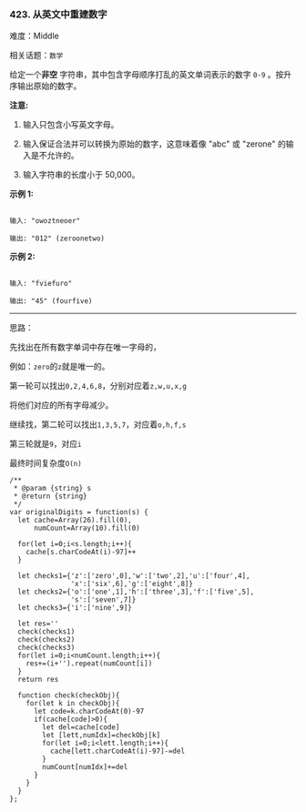 ### 423. 从英文中重建数字

难度：Middle

相关话题：`数学`

给定一个**非空** 字符串，其中包含字母顺序打乱的英文单词表示的数字 `0-9` 。按升序输出原始的数字。



**注意:** 




1. 输入只包含小写英文字母。

2. 输入保证合法并可以转换为原始的数字，这意味着像 "abc" 或 "zerone" 的输入是不允许的。

3. 输入字符串的长度小于 50,000。





**示例 1:** 





```

输入: "owoztneoer"

输出: "012" (zeroonetwo)

```


**示例 2:** 





```

输入: "fviefuro"

输出: "45" (fourfive)

```



-----

思路：

先找出在所有数字单词中存在唯一字母的，

例如：`zero`的`z`就是唯一的。

第一轮可以找出`0,2,4,6,8`，分别对应着`z,w,u,x,g`

将他们对应的所有字母减少。

继续找，第二轮可以找出`1,3,5,7`，对应着`o,h,f,s`

第三轮就是`9`，对应`i`

最终时间复杂度`O(n)`


```
/**
 * @param {string} s
 * @return {string}
 */
var originalDigits = function(s) {
  let cache=Array(26).fill(0),
      numCount=Array(10).fill(0)
  
  for(let i=0;i<s.length;i++){
    cache[s.charCodeAt(i)-97]++
  }

  let checks1={'z':['zero',0],'w':['two',2],'u':['four',4],
               'x':['six',6],'g':['eight',8]}
  let checks2={'o':['one',1],'h':['three',3],'f':['five',5],
               's':['seven',7]}
  let checks3={'i':['nine',9]}
  
  let res=''
  check(checks1)
  check(checks2)
  check(checks3)
  for(let i=0;i<numCount.length;i++){
    res+=(i+'').repeat(numCount[i])
  }
  return res
  
  function check(checkObj){
    for(let k in checkObj){
      let code=k.charCodeAt(0)-97
      if(cache[code]>0){
        let del=cache[code]
        let [lett,numIdx]=checkObj[k]
        for(let i=0;i<lett.length;i++){
          cache[lett.charCodeAt(i)-97]-=del
        }
        numCount[numIdx]+=del
      }
    } 
  }
};



```

